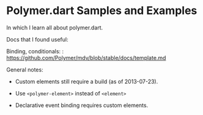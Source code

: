 # Polymer.dart Samples and Examples

In which I learn all about polymer.dart.

Docs that I found useful:

Binding, conditionals:
: https://github.com/Polymer/mdv/blob/stable/docs/template.md

General notes:

* Custom elements still require a build (as of 2013-07-23).

* Use `<polymer-element>` instead of `<element>`

* Declarative event binding requires custom elements.